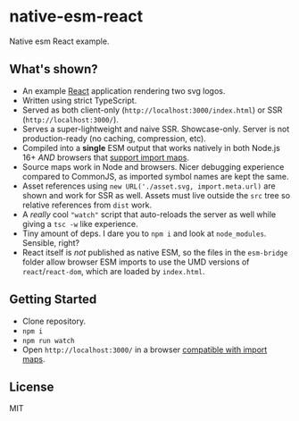 # native-esm-react

Native esm React example.

## What's shown?

- An example [React](https://github.com/facebook/react) application rendering two svg logos.
- Written using strict TypeScript.
- Served as both client-only (`http://localhost:3000/index.html`) or SSR (`http://localhost:3000/`).
- Serves a super-lightweight and naive SSR. Showcase-only. Server is not production-ready (no caching, compression, etc).
- Compiled into a **single** ESM output that works natively in both Node.js 16+ _AND_ browsers that [support import maps](https://caniuse.com/import-maps).
- Source maps work in Node and browsers. Nicer debugging experience compared to CommonJS, as imported symbol names are kept the same.
- Asset references using `new URL('./asset.svg, import.meta.url)` are shown and work for SSR as well. Assets must live outside the `src` tree so relative references from `dist` work.
- A _really_ cool `"watch"` script that auto-reloads the server as well while giving a `tsc -w` like experience.
- Tiny amount of deps. I dare you to `npm i` and look at `node_modules`. Sensible, right?
- React itself is _not_ published as native ESM, so the files in the `esm-bridge` folder allow browser ESM imports to use the UMD versions of `react`/`react-dom`, which are loaded by `index.html`.

## Getting Started

- Clone repository.
- `npm i`
- `npm run watch`
- Open `http://localhost:3000/` in a browser [compatible with import maps](https://caniuse.com/import-maps).

## License

MIT
